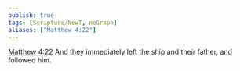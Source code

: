 ```yaml
---
publish: true
tags: [Scripture/NewT, noGraph]
aliases: ["Matthew 4:22"]
---
```

[Matthew 4:22](https://churchofjesuschrist.org/study/scriptures/nt/matt/4?lang=eng&id=p22#p22) And they immediately left the ship and their father, and followed him.
